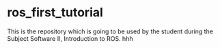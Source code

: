 # ros_first_tutorial
This is the repository which is going to be used by the student during the Subject Software II, Introduction to ROS.
hhh